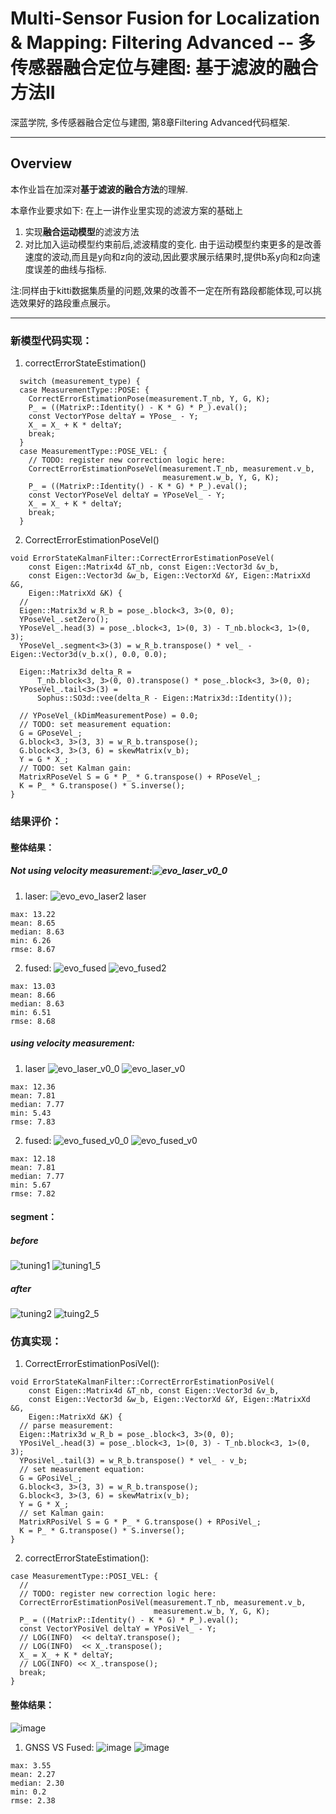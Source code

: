 # Multi-Sensor Fusion for Localization & Mapping: Filtering Advanced -- 多传感器融合定位与建图: 基于滤波的融合方法II

深蓝学院, 多传感器融合定位与建图, 第8章Filtering Advanced代码框架.

---

## Overview

本作业旨在加深对**基于滤波的融合方法**的理解.

本章作业要求如下: 在上一讲作业里实现的滤波方案的基础上

1. 实现**融合运动模型**的滤波方法
2. 对比加入运动模型约束前后,滤波精度的变化. 由于运动模型约束更多的是改善速度的波动,而且是y向和z向的波动,因此要求展示结果时,提供b系y向和z向速度误差的曲线与指标.

注:同样由于kitti数据集质量的问题,效果的改善不一定在所有路段都能体现,可以挑选效果好的路段重点展示。

---

### 新模型代码实现：
1. correctErrorStateEstimation()
```
  switch (measurement_type) {
  case MeasurementType::POSE: {
    CorrectErrorEstimationPose(measurement.T_nb, Y, G, K);
    P_ = ((MatrixP::Identity() - K * G) * P_).eval();
    const VectorYPose deltaY = YPose_ - Y;
    X_ = X_ + K * deltaY;
    break;
  }
  case MeasurementType::POSE_VEL: {
    // TODO: register new correction logic here:
    CorrectErrorEstimationPoseVel(measurement.T_nb, measurement.v_b,
                                  measurement.w_b, Y, G, K);
    P_ = ((MatrixP::Identity() - K * G) * P_).eval();
    const VectorYPoseVel deltaY = YPoseVel_ - Y;
    X_ = X_ + K * deltaY;
    break;
  }
```
2. CorrectErrorEstimationPoseVel()
```
void ErrorStateKalmanFilter::CorrectErrorEstimationPoseVel(
    const Eigen::Matrix4d &T_nb, const Eigen::Vector3d &v_b,
    const Eigen::Vector3d &w_b, Eigen::VectorXd &Y, Eigen::MatrixXd &G,
    Eigen::MatrixXd &K) {
  //
  Eigen::Matrix3d w_R_b = pose_.block<3, 3>(0, 0);
  YPoseVel_.setZero();
  YPoseVel_.head(3) = pose_.block<3, 1>(0, 3) - T_nb.block<3, 1>(0, 3);
  YPoseVel_.segment<3>(3) = w_R_b.transpose() * vel_ - Eigen::Vector3d(v_b.x(), 0.0, 0.0);

  Eigen::Matrix3d delta_R =
      T_nb.block<3, 3>(0, 0).transpose() * pose_.block<3, 3>(0, 0);
  YPoseVel_.tail<3>(3) =
      Sophus::SO3d::vee(delta_R - Eigen::Matrix3d::Identity());

  // YPoseVel_(kDimMeasurementPose) = 0.0;
  // TODO: set measurement equation:
  G = GPoseVel_;
  G.block<3, 3>(3, 3) = w_R_b.transpose();
  G.block<3, 3>(3, 6) = skewMatrix(v_b);
  Y = G * X_;
  // TODO: set Kalman gain:
  MatrixRPoseVel S = G * P_ * G.transpose() + RPoseVel_;
  K = P_ * G.transpose() * S.inverse();
}
```

### 结果评价：
#### 整体结果： 
##### Not using velocity measurement:![evo_laser_v0_0](https://user-images.githubusercontent.com/11698181/154829537-52ed68e3-4347-406f-ad4c-f91d20d62299.png)

1. laser: 
![evo_![evo_laser2](https://user-images.githubusercontent.com/11698181/154829455-62f3521d-f80a-4513-92e1-ec12e3d636d0.png)
laser](https://user-images.githubusercontent.com/11698181/154829452-70a6a24b-794e-4b99-9fa9-de1d0d5cc6e1.png)
```
max: 13.22
mean: 8.65
median: 8.63
min: 6.26 
rmse: 8.67 
```
2. fused: 
![evo_fused](https://user-images.githubusercontent.com/11698181/154829505-34ea58f2-a10b-4121-b2c6-d07fab1ff300.png)
![evo_fused2](https://user-images.githubusercontent.com/11698181/154829507-59bdd035-ea03-4b9a-99e0-2164f5b976eb.png)
```
max: 13.03
mean: 8.66
median: 8.63
min: 6.51
rmse: 8.68 
```
##### using velocity measurement: 
1. laser 
![evo_laser_v0_0](https://user-images.githubusercontent.com/11698181/154829544-14080eee-5f6d-433a-a07a-8461f0e1f78c.png)
![evo_laser_v0](https://user-images.githubusercontent.com/11698181/154829548-0437b41d-da57-42ec-92c9-e3129a1240e5.png)
```
max: 12.36
mean: 7.81 
median: 7.77
min: 5.43 
rmse: 7.83 
```
2. fused: 
![evo_fused_v0_0](https://user-images.githubusercontent.com/11698181/154829582-adf2be15-3c4a-4a5b-8aad-4aabee667d16.png)
![evo_fused_v0](https://user-images.githubusercontent.com/11698181/154829584-60054da5-de84-4a3b-bc35-0e659e7c28a0.png)
```
max: 12.18
mean: 7.81
median: 7.77
min: 5.67
rmse: 7.82
```

#### segment：
##### before
![tuning1](https://user-images.githubusercontent.com/11698181/154833246-877e0827-0a33-4f35-aef4-33ef36d5a4f7.png)
![tuning1_5](https://user-images.githubusercontent.com/11698181/154833249-29878f8b-faa0-4e68-acd9-369ef05eda1d.png)
##### after
![tuning2](https://user-images.githubusercontent.com/11698181/154833263-c923931b-bd43-4eba-bdf7-6cf5729b1d89.png)
![tuing2_5](https://user-images.githubusercontent.com/11698181/154833265-762242a5-28d8-4da2-b1cd-a83b86c217b2.png)

### 仿真实现：
1. CorrectErrorEstimationPosiVel():
```
void ErrorStateKalmanFilter::CorrectErrorEstimationPosiVel(
    const Eigen::Matrix4d &T_nb, const Eigen::Vector3d &v_b,
    const Eigen::Vector3d &w_b, Eigen::VectorXd &Y, Eigen::MatrixXd &G,
    Eigen::MatrixXd &K) {
  // parse measurement:
  Eigen::Matrix3d w_R_b = pose_.block<3, 3>(0, 0);
  YPosiVel_.head(3) = pose_.block<3, 1>(0, 3) - T_nb.block<3, 1>(0, 3);
  YPosiVel_.tail(3) = w_R_b.transpose() * vel_ - v_b;
  // set measurement equation:
  G = GPosiVel_;
  G.block<3, 3>(3, 3) = w_R_b.transpose();
  G.block<3, 3>(3, 6) = skewMatrix(v_b);
  Y = G * X_;
  // set Kalman gain:
  MatrixRPosiVel S = G * P_ * G.transpose() + RPosiVel_;
  K = P_ * G.transpose() * S.inverse();
}
```
2. correctErrorStateEstimation():
```
case MeasurementType::POSI_VEL: {
  //
  // TODO: register new correction logic here:
  CorrectErrorEstimationPosiVel(measurement.T_nb, measurement.v_b,
                                measurement.w_b, Y, G, K);
  P_ = ((MatrixP::Identity() - K * G) * P_).eval();
  const VectorYPosiVel deltaY = YPosiVel_ - Y;
  // LOG(INFO)  << deltaY.transpose(); 
  // LOG(INFO)  << X_.transpose(); 
  X_ = X_ + K * deltaY;
  // LOG(INFO) << X_.transpose();
  break;
}
```
#### 整体结果： 
![image](https://user-images.githubusercontent.com/11698181/154832552-9b27316c-bddc-45b1-92ce-fb41b1bffa5d.png)
1. GNSS VS Fused: 
![image](https://user-images.githubusercontent.com/11698181/154832825-b5af8ba3-4358-4b2b-bf00-c4a1acd0f169.png)
![image](https://user-images.githubusercontent.com/11698181/154832833-e3cb06d7-7505-4a74-8f65-423aa1155304.png)
```
max: 3.55 
mean: 2.27 
median: 2.30 
min: 0.2 
rmse: 2.38
```

